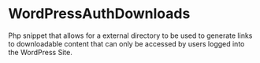# WordPressAuthDownloads
Php snippet that allows for a external directory to be used to generate links to downloadable content that can only be accessed by users logged into the WordPress Site.

